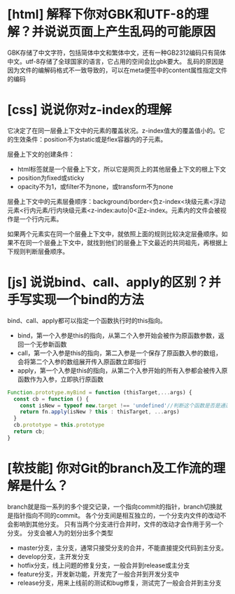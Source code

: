 # [html] 解释下你对GBK和UTF-8的理解？并说说页面上产生乱码的可能原因

GBK存储了中文字符，包括简体中文和繁体中文，还有一种GB2312编码只有简体中文。utf-8存储了全球国家的语言，它占用的空间会比gbk要大。
乱码的原因是因为文件的编解码格式不一致导致的，可以在meta便签中的content属性指定文件的编码

# [css] 说说你对z-index的理解

它决定了在同一层叠上下文中的元素的覆盖状况。z-index值大的覆盖值小的。它的生效条件：position不为static或是flex容器内的子元素。

层叠上下文的创建条件：
- html标签就是一个层叠上下文，所以它是网页上的其他层叠上下文的根上下文
- position为fixed或sticky
- opacity不为1，或filter不为none，或transform不为none

层叠上下文中的元素层叠顺序：background/border<负z-index<块级元素<浮动元素<行内元素/行内块级元素<z-index:auto|0<正z-index。元素内的文件会被视作是一个行内元素。

如果两个元素实在同一个层叠上下文中，就依照上面的规则比较决定层叠顺序。如果不在同一个层叠上下文中，就找到他们的层叠上下文最近的共同祖先，再根据上下规则判断层叠顺序。

# [js] 说说bind、call、apply的区别？并手写实现一个bind的方法

bind、call、apply都可以指定一个函数执行时的this指向。
- bind，第一个入参是this的指向，从第二个入参开始会被作为原函数参数，返回一个无参新函数
- call，第一个入参是this的指向，第二入参是一个保存了原函数入参的数组，会将第二个入参的数组展开传入原函数立即指行
- apply，第一个入参是this的指向，从第二个入参开始的所有入参都会被传入原函数作为入参，立即执行原函数

```javascript
Function.prototype.myBind = function (thisTarget,...args) {
  const cb = function () {
    const isNew = typeof new.target !== 'undefined'//判断这个函数是否是通过new来执行的，如果是的话就用new的this，否则就用指定的this
    return fn.apply(isNew ? this : thisTarget, ...args)
  }
  cb.prototype = this.prototype
  return cb;
}
```

# [软技能] 你对Git的branch及工作流的理解是什么？

branch就是指一系列的多个提交记录，一个指向commit的指针，branch切换就是指针指向不同的commit。
各个分支间是相互独立的，一个分支内文件的改动不会影响到其他分支。 只有当两个分支进行合并时，文件的改动才会作用于另一个分支。
分支会被人为的划分出多个类型
- master分支，主分支，通常只接受分支的合并，不能直接提交代码到主分支。
- develop分支，主开发分支
- hotfix分支，线上问题的修复分支，一般合并到release或主分支
- feature分支，开发新功能，开发完了一般合并到开发分支中
- release分支，用来上线前的测试和bug修复，测试完了一般会合并到主分支
